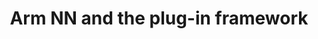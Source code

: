 ---
categories:
- bkk19
description: <br>This tutorial will describe the internals of the Arm NN SDK and will
  focus on its plug-in framework. Attendees will learn how to write a plug-in to add
  support for the NN processing unit in the SoC by their companies.
image:
  featured: 'true'
  path: /assets/images/featured-images/bkk19/BKK19-TR05.png
session_attendee_num: '17'
session_id: BKK19-TR05
session_room: Session Room 3 (Lotus 10)
session_slot:
  end_time: '2019-04-02 14:55:00'
  start_time: '2019-04-02 14:00:00'
session_speakers:
- speaker_bio: ''
  speaker_company: Arm
  speaker_image: /assets/images/speakers/placeholder.jpg
  speaker_location: ''
  speaker_name: Les Bell
  speaker_position: ''
  speaker_username: lesbell
session_track: Machine Learning/AI
tag: session
tags:
- Tools
- IoT Fog/Gateway/Edge Computing
- Machine Learning/AI
title: Arm NN and the plug-in framework
---